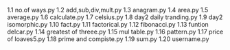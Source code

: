 1.1 no.of ways.py
1.2 add,sub,div,mult.py
1.3 anagram.py
1.4 area.py
1.5 average.py
1.6 calculate.py
1.7 celsius.py
1.8 day2 daily tranding.py
1.9 day2 isomorphic.py
1.10 fact.py
1.11 factorical.py
1.12 fibonacci.py
1.13 funtion delcar.py
1.14 greatest of threee.py
1.15 mul table.py
1.16 pattern.py
1.17 price of loaves5.py
1.18 prime and compiste.py
1.19 sum.py
1.20 username.py
